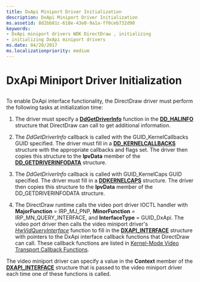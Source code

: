 ```yaml
---
title: DxApi Miniport Driver Initialization
description: DxApi Miniport Driver Initialization
ms.assetid: 8d2bb81c-618e-43e0-9a1a-ff0ceb732d90
keywords:
- DxApi miniport drivers WDK DirectDraw , initializing
- initializing DxApi miniport drivers
ms.date: 04/20/2017
ms.localizationpriority: medium
---
```


# DxApi Miniport Driver Initialization


## <span id="ddk_dxapi_miniport_driver_initialization_gg"></span><span id="DDK_DXAPI_MINIPORT_DRIVER_INITIALIZATION_GG"></span>


To enable DxApi interface functionality, the DirectDraw driver must perform the following tasks at initialization time:

1.  The driver must specify a [**DdGetDriverInfo**](/windows/desktop/api/ddrawint/nc-ddrawint-pdd_getdriverinfo) function in the [**DD\_HALINFO**](/windows/desktop/api/ddrawint/ns-ddrawint-_dd_halinfo) structure that DirectDraw can call to get additional information.

2.  The *DdGetDriverInfo* callback is called with the GUID\_KernelCallbacks GUID specified. The driver must fill in a [**DD\_KERNELCALLBACKS**](/windows/desktop/api/ddrawint/ns-ddrawint-dd_kernelcallbacks) structure with the appropriate callbacks and flags set. The driver then copies this structure to the **lpvData** member of the [**DD\_GETDRIVERINFODATA**](/windows/desktop/api/ddrawint/ns-ddrawint-_dd_getdriverinfodata) structure.

3.  The *DdGetDriverInfo* callback is called with GUID\_KernelCaps GUID specified. The driver must fill in a [**DDKERNELCAPS**](/windows/desktop/api/ddkernel/ns-ddkernel-_ddkernelcaps) structure. The driver then copies this structure to the **lpvData** member of the DD\_GETDRIVERINFODATA structure.

4.  The DirectDraw runtime calls the video port driver IOCTL handler with **MajorFunction** = IRP\_MJ\_PNP, **MinorFunction** = IRP\_MN\_QUERY\_INTERFACE, and **InterfaceType** = GUID\_DxApi. The video port driver then calls the video miniport driver's [*HwVidQueryInterface*](/windows-hardware/drivers/ddi/video/nc-video-pvideo_hw_query_interface) function to fill in the [**DXAPI\_INTERFACE**](/windows/desktop/api/dxmini/ns-dxmini-_dxapi_interface) structure with pointers to the DxApi interface callback functions that DirectDraw can call. These callback functions are listed in [Kernel-Mode Video Transport Callback Functions](kernel-mode-video-transport-callback-functions.md).

The video miniport driver can specify a value in the **Context** member of the [**DXAPI\_INTERFACE**](/windows/desktop/api/dxmini/ns-dxmini-_dxapi_interface) structure that is passed to the video miniport driver each time one of these functions is called.

 

